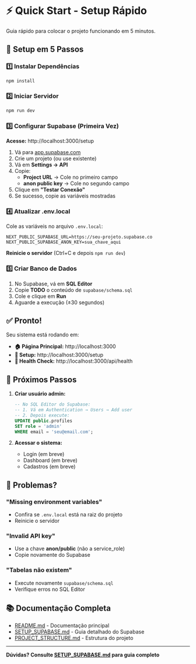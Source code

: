 # ⚡ Quick Start - Setup Rápido

Guia rápido para colocar o projeto funcionando em 5 minutos.

## 🚀 Setup em 5 Passos

### 1️⃣ Instalar Dependências
```bash
npm install
```

### 2️⃣ Iniciar Servidor
```bash
npm run dev
```

### 3️⃣ Configurar Supabase (Primeira Vez)

**Acesse:** http://localhost:3000/setup

1. Vá para [app.supabase.com](https://app.supabase.com)
2. Crie um projeto (ou use existente)
3. Vá em **Settings → API**
4. Copie:
   - **Project URL** → Cole no primeiro campo
   - **anon public key** → Cole no segundo campo
5. Clique em **"Testar Conexão"**
6. Se sucesso, copie as variáveis mostradas

### 4️⃣ Atualizar .env.local

Cole as variáveis no arquivo `.env.local`:

```env
NEXT_PUBLIC_SUPABASE_URL=https://seu-projeto.supabase.co
NEXT_PUBLIC_SUPABASE_ANON_KEY=sua_chave_aqui
```

**Reinicie o servidor** (Ctrl+C e depois `npm run dev`)

### 5️⃣ Criar Banco de Dados

1. No Supabase, vá em **SQL Editor**
2. Copie **TODO** o conteúdo de `supabase/schema.sql`
3. Cole e clique em **Run**
4. Aguarde a execução (±30 segundos)

## ✅ Pronto!

Seu sistema está rodando em:

- **🏠 Página Principal:** http://localhost:3000
- **🔧 Setup:** http://localhost:3000/setup
- **💊 Health Check:** http://localhost:3000/api/health

## 🎯 Próximos Passos

1. **Criar usuário admin:**
   ```sql
   -- No SQL Editor do Supabase:
   -- 1. Vá em Authentication → Users → Add user
   -- 2. Depois execute:
   UPDATE public.profiles
   SET role = 'admin'
   WHERE email = 'seu@email.com';
   ```

2. **Acessar o sistema:**
   - Login (em breve)
   - Dashboard (em breve)
   - Cadastros (em breve)

## 🐛 Problemas?

### "Missing environment variables"
- Confira se `.env.local` está na raiz do projeto
- Reinicie o servidor

### "Invalid API key"
- Use a chave **anon/public** (não a service_role)
- Copie novamente do Supabase

### "Tabelas não existem"
- Execute novamente `supabase/schema.sql`
- Verifique erros no SQL Editor

## 📚 Documentação Completa

- [README.md](./README.md) - Documentação principal
- [SETUP_SUPABASE.md](./SETUP_SUPABASE.md) - Guia detalhado do Supabase
- [PROJECT_STRUCTURE.md](./PROJECT_STRUCTURE.md) - Estrutura do projeto

---

**Dúvidas? Consulte [SETUP_SUPABASE.md](./SETUP_SUPABASE.md) para guia completo**
